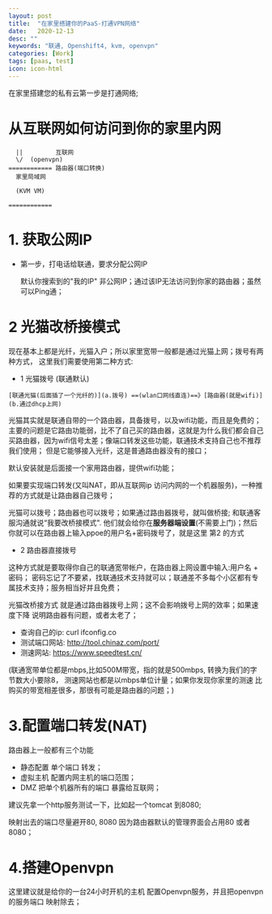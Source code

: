 ```yaml
---
layout: post
title:  "在家里搭建你的PaaS-打通VPN网络"
date:   2020-12-13
desc: ""
keywords: "联通, Openshift4, kvm, openvpn"
categories: [Work]
tags: [paas, test]
icon: icon-html
---
```

在家里搭建您的私有云第一步是打通网络;

# 从互联网如何访问到你的家里内网

```
  ||         互联网
  \/  (openvpn)
============ 路由器(端口转换)
  家里局域网

  (KVM VM)

============
````
# 1. 获取公网IP
* 第一步，打电话给联通，要求分配公网IP

  默认你搜索到的"我的IP" 非公网IP；通过该IP无法访问到你家的路由器；虽然可以Ping通；
# 2 光猫改桥接模式
  
  现在基本上都是光纤，光猫入户；所以家里宽带一般都是通过光猫上网；拨号有两种方式， 这里我们需要使用第二种方式:
  * 1 光猫拨号 (联通默认)
  ```
  [联通光猫(后面插了一个光纤的)](a.拨号) ==(wlan口网线直连)==》[路由器(就是wifi)](b.通过dhcp上网)
  ```
  光猫其实就是联通自带的一个路由器，具备拨号，以及wifi功能，而且是免费的；主要的问题是它路由功能弱，比不了自己买的路由器，这就是为什么我们都会自己买路由器，因为wifi信号太差；像端口转发这些功能，联通技术支持自己也不推荐我们使用；
  但是它能够接入光纤，这是普通路由器没有的接口；

  默认安装就是后面接一个家用路由器，提供wifi功能；

  如果要实现端口转发(又叫NAT，即从互联网ip 访问内网的一个机器服务)，一种推荐的方式就是让路由器自己拨号；

  光猫可以拨号；路由器也可以拨号；如果通过路由器拨号，就叫做桥接; 和联通客服沟通就说“我要改桥接模式". 他们就会给你在**服务器端设置**(不需要上门)；然后你就可以在路由器上输入ppoe的用户名+密码拨号了，就是这里 第2 的方式

  
  * 2 路由器直接拨号
  
  这种方式就是要取得你自己的联通宽带帐户，在路由器上网设置中输入:用户名 + 密码；
  密码忘记了不要紧，找联通技术支持就可以；联通差不多每个小区都有专属技术支持；服务相当好并且免费；

  光猫改桥接方式 就是通过路由器拨号上网；这不会影响拨号上网的效率；如果速度下降 说明路由器有问题，或者太老了；

  * 查询自己的ip: curl ifconfig.co
  * 测试端口网站: http://tool.chinaz.com/port/
  * 测速网站: https://www.speedtest.cn/
  
  (联通宽带单位都是mbps,比如500M带宽，指的就是500mbps, 转换为我们的字节数大小要除8， 测速网站也都是以mbps单位计量；如果你发现你家里的测速 比购买的带宽相差很多，那很有可能是路由器的问题；)

  
# 3.配置端口转发(NAT)

  路由器上一般都有三个功能
  * 静态配置 单个端口 转发；
  * 虚拟主机 配置内网主机的端口范围；
  * DMZ 把单个机器所有的端口 暴露给互联网；

  建议先拿一个http服务测试一下，比如起一个tomcat 到8080;
  
  映射出去的端口尽量避开80, 8080 因为路由器默认的管理界面会占用80 或者8080；


# 4.搭建Openvpn
这里建议就是给你的一台24小时开机的主机 配置Openvpn服务，并且把openvpn的服务端口 映射除去；



